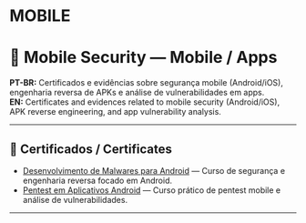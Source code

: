 # MOBILE

# 📱 Mobile Security — Mobile / Apps

**PT-BR:** Certificados e evidências sobre segurança mobile (Android/iOS), engenharia reversa de APKs e análise de vulnerabilidades em apps.  
**EN:** Certificates and evidences related to mobile security (Android/iOS), APK reverse engineering, and app vulnerability analysis.

---

## 🧾 Certificados / Certificates

- [Desenvolvimento de Malwares para Android](./evidence/Desenvolvimento%20de%20Malwares%20para%20Android.pdf) — Curso de segurança e engenharia reversa focado em Android.
- [Pentest em Aplicativos Android](./evidence/Pentest%20em%20Aplicativos%20Android.pdf) — Curso prático de pentest mobile e análise de vulnerabilidades. 

---
